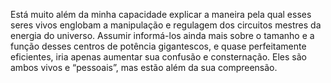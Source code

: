 ﻿Está muito além da minha capacidade explicar a maneira pela qual esses seres vivos englobam a manipulação e regulagem dos circuitos mestres da energia do universo. Assumir informá-los ainda mais sobre o tamanho e a função desses centros de potência gigantescos, e quase perfeitamente eficientes, iria apenas aumentar sua confusão e consternação. Eles são ambos vivos e “pessoais”, mas estão além da sua compreensão.